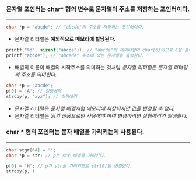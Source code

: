 ### 문자열 포인터는 char* 형의 변수로 문자열의 주소를 저장하는 포인터이다. ###
___
```c
char *p = "abcde"; // "abcde"의 주소를 저장하는 포인터이다.
```
- 문자열 리터럴은 **예외적으로 메모리에 할당된다.**

```c
printf("%d", sizeof("abcde")); // "abcde"의 데이터형이 char[6]이므로 6을 출력한다.
printf("abcde"); // "abcede" 주소에 있는 문자열을 출력한다.
```
- 배열의 이름이 배열의 시작주소를 의미하는 것처럼 *문자열 리터럴은 문자열 리터럴의 주소를 의미한다.*

```c
char *p = "abcde";
p[0] = 'A'; // 실행에러
strcpy(p, "xyz"); // 실행에러
```
- 문자열 리터럴은 *문자열 배열처럼 메모리에 저장되지만 값을 변경할 수 없다.*
- 문자열 리터럴은 *읽기 전용으로만 사용해야 하며 변경하려면 실행에러가 발생한다.*

### char * 형의 포인터는 문자 배열을 가리키는데 사용된다. ###
____
```c
char stgr[64] = "";
char *p = str; // p는 str 배열을 가리킨다.

p[0] = 'H'; // p가 str을 가리키므로 str[0]을 변경한다.
strcpy(p, )
```


